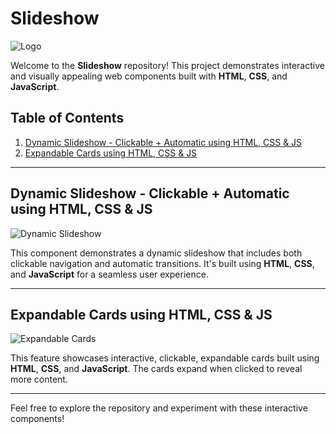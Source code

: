 # Slideshow

![Logo](Project%20Images/logo.png)

Welcome to the **Slideshow** repository! This project demonstrates interactive and visually appealing web components built with **HTML**, **CSS**, and **JavaScript**.

## Table of Contents
1. [Dynamic Slideshow - Clickable + Automatic using HTML, CSS & JS](#dynamic-slideshow)
2. [Expandable Cards using HTML, CSS & JS](#expandable-cards)

---

## Dynamic Slideshow - Clickable + Automatic using HTML, CSS & JS

![Dynamic Slideshow](Project%20Images/Dynamic%20Slideshow.jpg)

This component demonstrates a dynamic slideshow that includes both clickable navigation and automatic transitions. It's built using **HTML**, **CSS**, and **JavaScript** for a seamless user experience.

---

## Expandable Cards using HTML, CSS & JS

![Expandable Cards](Project%20Images/Expandable%20Cards.jpg)

This feature showcases interactive, clickable, expandable cards built using **HTML**, **CSS**, and **JavaScript**. The cards expand when clicked to reveal more content.

---

Feel free to explore the repository and experiment with these interactive components!
